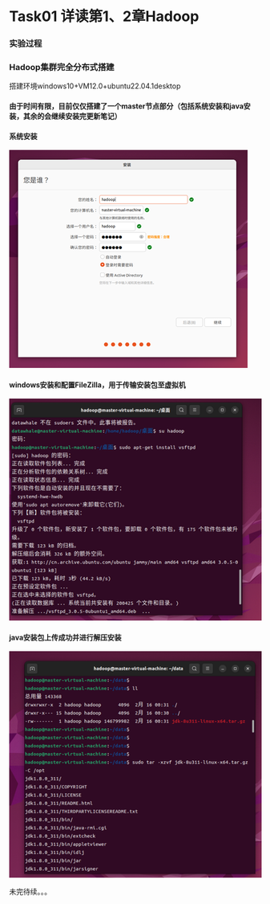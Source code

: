 # Task01 详读第1、2章Hadoop

### 实验过程

### Hadoop集群完全分布式搭建

搭建环境windows10+VM12.0+ubuntu22.04.1desktop

#### 由于时间有限，目前仅仅搭建了一个master节点部分（包括系统安装和java安装，其余的会继续安装完更新笔记）

#### 系统安装

![](./img/01.png)

#### windows安装和配置FileZilla，用于传输安装包至虚拟机

![](./img/02.png)

#### java安装包上传成功并进行解压安装

![](./img/03.png)

未完待续。。。
